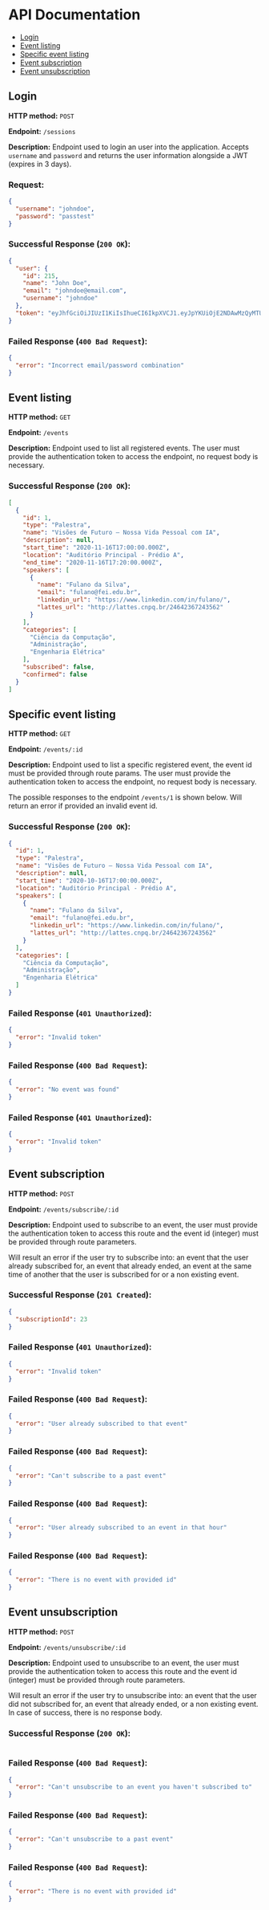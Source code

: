 # API Documentation

- [Login](#login)
- [Event listing](#event-listing)
- [Specific event listing](#specific-event-listing)
- [Event subscription](#event-subscription)
- [Event unsubscription](#event-unsubscription)

## Login

**HTTP method:** `POST`

**Endpoint:** `/sessions`

**Description:** Endpoint used to login an user into the application. Accepts `username` and `password` and returns the user information alongside a JWT (expires in 3 days).

### Request:

```json
{
  "username": "johndoe",
  "password": "passtest"
}
```

### Successful Response (`200 OK`):

```json
{
  "user": {
    "id": 215,
    "name": "John Doe",
    "email": "johndoe@email.com",
    "username": "johndoe"
  },
  "token": "eyJhfGciOiJIUzI1KiIsIhueCI6IkpXVCJ1.eyJpYKUiOjE2NDAwMzQyMTUsIxV4cCI6MTYwMDI5MzQxNSwbr2ViIjoiMzUifQ.30_J1xbClnCPUGqpd_LkS-HKqmhuePrIInT30mWqNVA"
}
```

### Failed Response (`400 Bad Request`):

```json
{
  "error": "Incorrect email/password combination"
}
```

## Event listing

**HTTP method:** `GET`

**Endpoint:** `/events`

**Description:** Endpoint used to list all registered events. The user must provide the authentication token to access the endpoint, no request body is necessary.

### Successful Response (`200 OK`):

```json
[
  {
    "id": 1,
    "type": "Palestra",
    "name": "Visões de Futuro – Nossa Vida Pessoal com IA",
    "description": null,
    "start_time": "2020-11-16T17:00:00.000Z",
    "location": "Auditório Principal - Prédio A",
    "end_time": "2020-11-16T17:20:00.000Z",
    "speakers": [
      {
        "name": "Fulano da Silva",
        "email": "fulano@fei.edu.br",
        "linkedin_url": "https://www.linkedin.com/in/fulano/",
        "lattes_url": "http://lattes.cnpq.br/24642367243562"
      }
    ],
    "categories": [
      "Ciência da Computação",
      "Administração",
      "Engenharia Elétrica"
    ],
    "subscribed": false,
    "confirmed": false
  }
]
```

## Specific event listing

**HTTP method:** `GET`

**Endpoint:** `/events/:id`

**Description:** Endpoint used to list a specific registered event, the event id must be provided through route params. The user must provide the authentication token to access the endpoint, no request body is necessary.

The possible responses to the endpoint `/events/1` is shown below. Will return an error if provided an invalid event id.

### Successful Response (`200 OK`):

```json
{
  "id": 1,
  "type": "Palestra",
  "name": "Visões de Futuro – Nossa Vida Pessoal com IA",
  "description": null,
  "start_time": "2020-10-16T17:00:00.000Z",
  "location": "Auditório Principal - Prédio A",
  "speakers": [
    {
      "name": "Fulano da Silva",
      "email": "fulano@fei.edu.br",
      "linkedin_url": "https://www.linkedin.com/in/fulano/",
      "lattes_url": "http://lattes.cnpq.br/24642367243562"
    }
  ],
  "categories": [
    "Ciência da Computação",
    "Administração",
    "Engenharia Elétrica"
  ]
}
```

### Failed Response (`401 Unauthorized`):

```json
{
  "error": "Invalid token"
}
```

### Failed Response (`400 Bad Request`):

```json
{
  "error": "No event was found"
}
```

### Failed Response (`401 Unauthorized`):

```json
{
  "error": "Invalid token"
}
```

## Event subscription

**HTTP method:** `POST`

**Endpoint:** `/events/subscribe/:id`

**Description:** Endpoint used to subscribe to an event, the user must provide the authentication token to access this route and the event id (integer) must be provided through route parameters.

Will result an error if the user try to subscribe into: an event that the user already subscribed for, an event that already ended, an event at the same time of another that the user is subscribed for or a non existing event.

### Successful Response (`201 Created`):

```json
{
  "subscriptionId": 23
}
```

### Failed Response (`401 Unauthorized`):

```json
{
  "error": "Invalid token"
}
```

### Failed Response (`400 Bad Request`):

```json
{
  "error": "User already subscribed to that event"
}
```

### Failed Response (`400 Bad Request`):

```json
{
  "error": "Can't subscribe to a past event"
}
```

### Failed Response (`400 Bad Request`):

```json
{
  "error": "User already subscribed to an event in that hour"
}
```

### Failed Response (`400 Bad Request`):

```json
{
  "error": "There is no event with provided id"
}
```

## Event unsubscription

**HTTP method:** `POST`

**Endpoint:** `/events/unsubscribe/:id`

**Description:** Endpoint used to unsubscribe to an event, the user must provide the authentication token to access this route and the event id (integer) must be provided through route parameters.

Will result an error if the user try to unsubscribe into: an event that the user did not subscribed for, an event that already ended, or a non existing event. In case of success, there is no response body.

### Successful Response (`200 OK`):

```json

```

### Failed Response (`400 Bad Request`):

```json
{
  "error": "Can't unsubscribe to an event you haven't subscribed to"
}
```

### Failed Response (`400 Bad Request`):

```json
{
  "error": "Can't unsubscribe to a past event"
}
```

### Failed Response (`400 Bad Request`):

```json
{
  "error": "There is no event with provided id"
}
```
